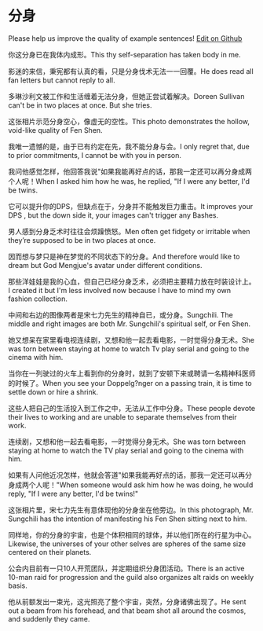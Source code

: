 # 分身

Please help us improve the quality of example sentences! [Edit on Github](https://github.com/jiyushe/jiyu-example-sentence-source/blob/main/chinese/fenshen_1.md)

<p><span class="chinese">你这分身已在我体内成形。</span><span class="english">This thy self-separation has taken body in me.</span></p>

<p><span class="chinese">影迷的来信，秉宪都有认真的看，只是分身伐术无法一一回覆。</span><span class="english">He does read all fan letters but cannot reply to all.</span></p>

<p><span class="chinese">多琳沙利文被工作和生活缠着无法分身，但她正尝试着解决。</span><span class="english">Doreen Sullivan can't be in two places at once. But she tries.</span></p>

<p><span class="chinese">这张相片示范分身空心，像虚无的空性。</span><span class="english">This photo demonstrates the hollow, void-like quality of Fen Shen.</span></p>

<p><span class="chinese">我唯一遗憾的是，由于已有约定在先，我不能分身与会。</span><span class="english">I only regret that, due to prior commitments, I cannot be with you in person.</span></p>

<p><span class="chinese">我问他感觉怎样，他回答我说"如果我能再好点的话，那我一定还可以再分身成两个人呢！</span><span class="english">When I asked him how he was, he replied, "If I were any better, I'd be twins.</span></p>

<p><span class="chinese">它可以提升你的DPS，但缺点在于，分身并不能触发巨力重击。</span><span class="english">It improves your DPS , but the down side it, your images can't trigger any Bashes.</span></p>

<p><span class="chinese">男人感到分身乏术时往往会烦躁愤怒。</span><span class="english">Men often get fidgety or irritable when they’re supposed to be in two places at once.</span></p>

<p><span class="chinese">因而想与梦只是神在梦觉的不同状态下的分身。</span><span class="english">And therefore would like to dream but God Mengjue's avatar under different conditions.</span></p>

<p><span class="chinese">那些洋娃娃是我的心血，但自己已经分身乏术，必须把主要精力放在时装设计上。</span><span class="english">I created it but I'm less involved now because I have to mind my own fashion collection.</span></p>

<p><span class="chinese">中间和右边的图像两者是宋七力先生的精神自已，或分身。</span><span class="english">Sungchili. The middle and right images are both Mr. Sungchili's spiritual self, or Fen Shen.</span></p>

<p><span class="chinese">她又想呆在家里看电视连续剧，又想和他一起去看电影，一时觉得分身无术。</span><span class="english">She was torn between staying at home to watch Tv play serial and going to the cinema with him.</span></p>

<p><span class="chinese">当你在一列驶过的火车上看到你的分身时，就到了安顿下来或聘请一名精神科医师的时候了。</span><span class="english">When you see your Doppelg?nger on a passing train, it is time to settle down or hire a shrink.</span></p>

<p><span class="chinese">这些人把自己的生活投入到工作之中，无法从工作中分身。</span><span class="english">These people devote their lives to working and are unable to separate themselves from their work.</span></p>

<p><span class="chinese">连续剧，又想和他一起去看电影，一时觉得分身无术。</span><span class="english">She was torn between staying at home to watch the TV play serial and going to the cinema with him.</span></p>

<p><span class="chinese">如果有人问他近况怎样，他就会答道"如果我能再好点的话，那我一定还可以再分身成两个人呢！"</span><span class="english">When someone would ask him how he was doing, he would reply, "If I were any better, I'd be twins!"</span></p>

<p><span class="chinese">这张相片里，宋七力先生有意体现他的分身坐在他旁边。</span><span class="english">In this photograph, Mr. Sungchili has the intention of manifesting his Fen Shen sitting next to him.</span></p>

<p><span class="chinese">同样地，你的分身的宇宙，也是个体积相同的球体，并以他们所在的行星为中心。</span><span class="english">Likewise, the universes of your other selves are spheres of the same size centered on their planets.</span></p>

<p><span class="chinese">公会内目前有一只10人开荒团队，并定期组织分身团活动。</span><span class="english">There is an active 10-man raid for progression and the guild also organizes alt raids on weekly basis.</span></p>

<p><span class="chinese">他从前额发出一束光，这光照亮了整个宇宙，突然，分身诸佛出现了。</span><span class="english">He sent out a beam from his forehead, and that beam shot all around the cosmos, and suddenly they came.</span></p>


